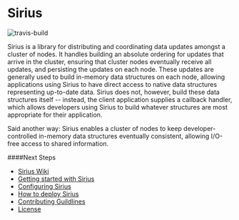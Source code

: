 # Sirius

![travis-build](https://magnum.travis-ci.com/Comcast/sirius.png?token=zSLLF7swbFqkKtu21hCs)

Sirius is a library for distributing and coordinating data updates
amongst a cluster of nodes. It handles building an absolute ordering
for updates that arrive in the cluster, ensuring that cluster nodes
eventually receive all updates, and persisting the updates on each
node. These updates are generally used to build in-memory data
structures on each node, allowing applications using Sirius to have
direct access to native data structures representing up-to-date data.
Sirius does not, however, build these data structures
itself -- instead, the client application supplies a callback handler,
which allows developers using Sirius to build whatever structures are
most appropriate for their application.

Said another way: Sirius enables a cluster of nodes to keep
developer-controlled in-memory data structures eventually consistent,
allowing I/O-free access to shared information.

####Next Steps
* [Sirius Wiki](https://github.com/Comcast/sirius/wiki)
* [Getting started with Sirius](https://github.com/Comcast/sirius/wiki/Getting+started+with+Sirius)
* [Configuring Sirius](https://github.com/Comcast/sirius/wiki/Configuring+Sirius)
* [How to deploy Sirius](https://github.com/Comcast/sirius/wiki/How+to+deploy+Sirius)
* [Contributing Guildlines](https://github.com/Comcast/sirius/blob/master/CONTRIBUTING.md)
* [License](https://github.com/Comcast/sirius/blob/master/LICENSE)
